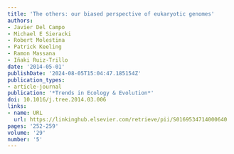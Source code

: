 ```yaml
---
title: 'The others: our biased perspective of eukaryotic genomes'
authors:
- Javier Del Campo
- Michael E Sieracki
- Robert Molestina
- Patrick Keeling
- Ramon Massana
- Iñaki Ruiz-Trillo
date: '2014-05-01'
publishDate: '2024-08-05T15:04:47.185154Z'
publication_types:
- article-journal
publication: '*Trends in Ecology & Evolution*'
doi: 10.1016/j.tree.2014.03.006
links:
- name: URL
  url: https://linkinghub.elsevier.com/retrieve/pii/S0169534714000640
pages: '252-259'
volume: '29'
number: '5'
---
```

